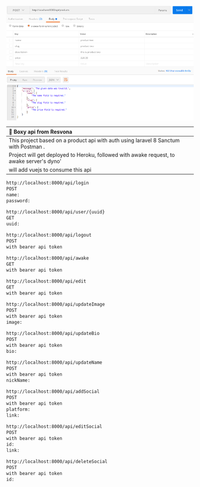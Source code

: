 ![Product Api](https://github.com/Remonhasan/product-api-laravel-sanctum-spa/blob/main/api-validation.png)

| :bell: Boxy api from Resvona |
|:--------------------|
|This project based on a product api with auth using laravel 8 Sanctum with Postman .|
|Project will get deployed to Heroku,  followed with awake request, to awake server's dyno'|
|will add vuejs to consume this api|

```
http://localhost:8000/api/login
POST
name:
password:
```

```
http://localhost:8000/api/user/{uuid}
GET
uuid:
```

```
http://localhost:8000/api/logout
POST
with bearer api token
```

```
http://localhost:8000/api/awake
GET
with bearer api token
```

```
http://localhost:8000/api/edit
GET
with bearer api token
```

```
http://localhost:8000/api/updateImage
POST
with bearer api token
image:
```

```
http://localhost:8000/api/updateBio
POST
with bearer api token
bio:
```

```
http://localhost:8000/api/updateName
POST
with bearer api token
nickName:
```

```
http://localhost:8000/api/addSocial
POST
with bearer api token
platform:
link:
```

```
http://localhost:8000/api/editSocial
POST
with bearer api token
id:
link:
```

```
http://localhost:8000/api/deleteSocial
POST
with bearer api token
id:
```
